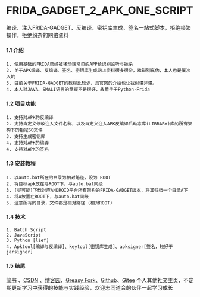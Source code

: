 # FRIDA_GADGET_2_APK_ONE_SCRIPT
编译、注入FRIDA-GADGET、反编译、密钥库生成、签名一站式脚本，拒绝频繁操作，拒绝纷杂的网络资料

#### 1.1 介绍

```
1. 使用基础的FRIDA已经被移动端常见的APP给识别监听与扼杀
2. 关于APK编译、反编译、签名、密钥库生成网上资料很多很杂，难辩别真伪，本人也是屡次入坑
3. 目前关于FRIDA-GADGET的教程比较少，且官网的介绍也让我似懂非懂。
4. 本人对JAVA、SMALI语言的掌握不是很好，故着手于Python-Frida
```

#### 1.2 项目功能

```
1. 支持对APK的反编译
2. 支持自定义修改注入文件名称，以及自定义注入APK反编译后动态库(LIBRARY)库的所有架构下的指定SO文件
3. 支持生成密钥库
4. 支持对APK的编译
4. 支持对APK的签名
```

#### 1.3 安装教程

```
1. 以auto.bat所在的目录为相对路径，设为 ROOT
2. 将目标apk放在与ROOT下，与auto.bat同级
3. [尽可能]下载对应ANDROID平台所有架构的FRIDA-GADGET版本，将其归档一个目录A下
4. 将A放置在ROOT下，与auto.bat同级
5. 注意所有的目录，文件都是相对路径 (相对ROOT)
```

#### 1.4 技术
```
1. Batch Script
2. JavaScript
3. Python [lief]
4. Apktool[编译与反编译]、keytool[密钥库生成]、apksigner[签名，较好于jarsigner]
```
#### 1.5 结尾
[简书](https://www.jianshu.com/u/98bc7a4fe9fd) 、[CSDN](https://blog.csdn.net/haiw2) 、[博客园](https://www.cnblogs.com/haiw2/)、[Greasy Fork](https://greasyfork.org/zh-CN/users/812860-haiw2)、[Github](https://github.com/haiw2)、[Gitee](https://gitee.com/haiw2)
                 个人其他社交主页，不定期更新学习中获得的技能与实践经验，欢迎志同道合的伙伴一起学习成长
